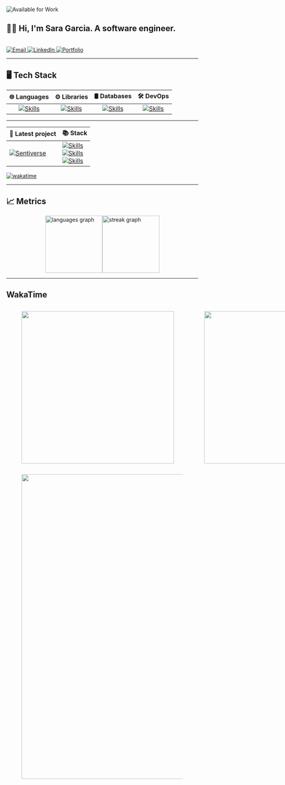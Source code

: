 ![Available for Work](https://img.shields.io/badge/Available%20for%20Work-Yes-brightgreen)

## 👩‍💻 Hi, I'm Sara Garcia. A software engineer.

<br>

<a href="mailto:saragarcia6123@gmail.com" target="_blank">
    <img src="https://img.shields.io/badge/Email-D14836?style=for-the-badge" alt="Email" />
</a>

<a href="https://www.linkedin.com/in/saragarcia6123" target="_blank">
    <img src="https://img.shields.io/badge/LinkedIn-0077B5?style=for-the-badge" alt="LinkedIn" />
</a>

<a href="https://saragarcia.dev" target="_blank">
    <img src="https://img.shields.io/badge/Portfolio-000000?style=for-the-badge" alt="Portfolio" />
</a>

<br>

---

## 🖥️ Tech Stack 

| 🌐 **Languages**                                                                                         | ⚙️ **Libraries**                                                                                                   | 🛢️ **Databases**                                                                            | 🛠️ **DevOps** |
|:--------------------------------------------------------------------------------------------------------:|:----------------------------------------------------------------------------------------------------------------:|:-------------------------------------------------------------------------------------------:|:-------------:|
| [![Skills](https://skillicons.dev/icons?i=python,bash,typescript,kotlin)](https://skillicons.dev) | [![Skills](https://skillicons.dev/icons?i=fastapi,flask,pytorch,tensorflow)](https://skillicons.dev)                               | [![Skills](https://skillicons.dev/icons?i=postgresql,mysql,mongodb)](https://skillicons.dev) | [![Skills](https://skillicons.dev/icons?i=linux,docker,gcp,nginx)](https://skillicons.dev) |

---

| 🚀 Latest project                                                                                                      | 📚 Stack                                                                                              |
|------------------------------------------------------------------------------------------------------------------------|--------------------------------------------------------------------------------------------------------|
| [![Sentiverse](https://github-readme-stats.vercel.app/api/pin/?username=saragarcia6123&repo=Sentiverse&theme=dark&hide_border=true)](https://github.com/saragarcia6123/Sentiverse) | [![Skills](https://skillicons.dev/icons?i=python,fastapi,graphql)](https://skillicons.dev) <br> [![Skills](https://skillicons.dev/icons?i=typescript,react,tailwind)](https://skillicons.dev) <br> [![Skills](https://skillicons.dev/icons?i=gcp,linux,nginx)](https://skillicons.dev) |
[![wakatime](https://wakatime.com/badge/github/saragarcia6123/Sentiverse.svg)](https://wakatime.com/badge/github/saragarcia6123/Sentiverse)

---

## 📈 Metrics

<div style="width: 100%; display: flex; justify-content: center;">
  <div style="display: flex;">
    <img src="https://github-readme-stats.vercel.app/api/top-langs?username=saragarcia6123&locale=en&hide_title=false&layout=compact&card_width=320&langs_count=10&theme=dark&hide_border=true&order=2" height="150" alt="languages graph"  />
    <img src="https://streak-stats.demolab.com?user=saragarcia6123&locale=en&mode=weekly&theme=dark&hide_border=true&border_radius=5&order=3" height="150" alt="streak graph"  />
  </div>
</div>

---

## WakaTime

<div style="display: flex">
    <figure><img src="https://wakatime.com/share/@saragarcia6123/f27bc106-93b2-42f1-b242-ac1617ddbb4a.svg" width=400></img></figure>
    <figure><img src="https://wakatime.com/share/@saragarcia6123/f1f8339a-08bc-4822-8670-20bb0d5533fb.svg" width=400></img></figure>
</div>
<figure><img src="https://wakatime.com/share/@saragarcia6123/e6d66ebc-3ff1-4588-85c5-1f5ac91038b0.svg" width=800></img></figure>
